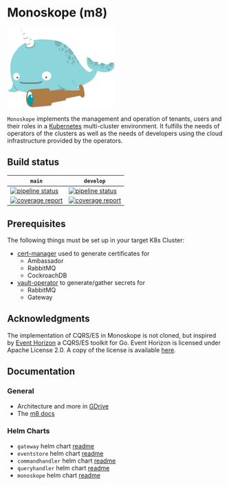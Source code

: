 # Monoskope (m8)

![Monoskope Logo](assets/logo/monoskope.png)

`Monoskope` implements the management and operation of tenants, users and their roles in a [Kubernetes](https://kubernetes.io/) multi-cluster environment. It fulfills the needs of operators of the clusters as well as the needs of developers using the cloud infrastructure provided by the operators.

## Build status

| `main` | `develop` |
| -- | -- |
|[![pipeline status](https://gitlab.figo.systems/platform/monoskope/monoskope/badges/main/pipeline.svg)](https://gitlab.figo.systems/platform/monoskope/monoskope/-/commits/main)|[![pipeline status](https://gitlab.figo.systems/platform/monoskope/monoskope/badges/develop/pipeline.svg)](https://gitlab.figo.systems/platform/monoskope/monoskope/-/commits/develop)
|[![coverage report](https://gitlab.figo.systems/platform/monoskope/monoskope/badges/main/coverage.svg)](https://gitlab.figo.systems/platform/monoskope/monoskope/-/commits/main)|[![coverage report](https://gitlab.figo.systems/platform/monoskope/monoskope/badges/develop/coverage.svg)](https://gitlab.figo.systems/platform/monoskope/monoskope/-/commits/develop)|

## Prerequisites

The following things must be set up in your target K8s Cluster:

* [cert-manager](https://cert-manager.io/docs/) used to generate certificates for
  * Ambassador
  * RabbitMQ
  * CockroachDB
* [vault-operator](https://gitlab.figo.systems/platform/vault-operator) to generate/gather secrets for
  * RabbitMQ
  * Gateway

## Acknowledgments

The implementation of CQRS/ES in Monoskope is not cloned, but inspired by [Event Horizon](https://github.com/looplab/eventhorizon) a CQRS/ES toolkit for Go.
Event Horizon is licensed under Apache License 2.0. A copy of the license is available [here](EVENTHORIZON_LICENSE).

## Documentation

### General

* Architecture and more in [GDrive](https://drive.google.com/drive/folders/1QEewDHF0LwSLr6aUVoHvMWrFgaJfJLty)
* The [m8 docs](docs/README.md)

### Helm Charts

* `gateway` helm chart [readme](build/package/helm/gateway/README.md)
* `eventstore` helm chart [readme](build/package/helm/eventstore/README.md)
* `commandhandler` helm chart [readme](build/package/helm/commandhandler/README.md)
* `queryhandler` helm chart [readme](build/package/helm/queryhandler/README.md)
* `monoskope` helm chart [readme](build/package/helm/monoskope/README.md)
